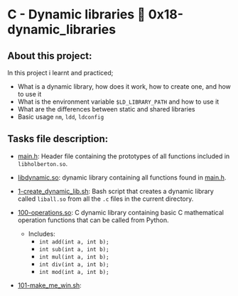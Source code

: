 # C - Dynamic libraries :page_with_curl: 0x18-dynamic_libraries
## About this project:
In this project i learnt and practiced;
- What is a dynamic library, how does it work, how to create one, and how to use it
- What is the environment variable `$LD_LIBRARY_PATH` and how to use it
- What are the differences between static and shared libraries
- Basic usage `nm`, `ldd`, `ldconfig`
## Tasks file description:
* [main.h](./main.h): Header file containing the prototypes of all functions
  included in `libholberton.so`.

* [libdynamic.so](libdynamic.so): dynamic library containing all functions found in [main.h](main.h).

* [1-create_dynamic_lib.sh](./1-create_dynamic_lib.sh): Bash script that creates a
  dynamic library called `liball.so` from all the `.c` files in the current directory.

* [100-operations.so](./100-operations.so): C dynamic library containing basic C
  mathematical operation functions that can be called from Python.
  * Includes:
    * `int add(int a, int b);`
    * `int sub(int a, int b);`
    * `int mul(int a, int b);`
    * `int div(int a, int b);`
    * `int mod(int a, int b);`

* [101-make_me_win.sh](./101-make_me_win.sh):
